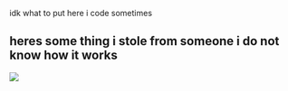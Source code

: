 idk what to put here i code sometimes
## heres some thing i stole from someone i do not know how it works
![](https://github-readme-stats.vercel.app/api/top-langs/?username=tema5002&theme=dark&layout=compact)
